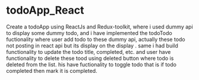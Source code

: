 # todoApp_React

Create a todoApp using ReactJs and Redux-toolkit,
where i used dummy api to display some dummy todo,
and i have implemented the todoTodo fuctionality where user add todo to these dummy api, actually these todo not posting in react api but its display on the display . same i had build functionality to update the todo title, completed,  etc. and user have functionality to delete these tood using deleted button where todo is deleted from the list. his have fuctionality to toggle todo that is if todo completed then mark it is completed.
